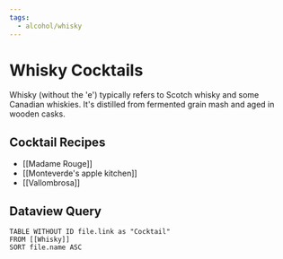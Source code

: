 ```yaml
---
tags:
  - alcohol/whisky
---
```


# Whisky Cocktails

Whisky (without the 'e') typically refers to Scotch whisky and some Canadian whiskies. It's distilled from fermented grain mash and aged in wooden casks.

## Cocktail Recipes

- [[Madame Rouge]]
- [[Monteverde's apple kitchen]]
- [[Vallombrosa]]

## Dataview Query

```dataview
TABLE WITHOUT ID file.link as "Cocktail"
FROM [[Whisky]]
SORT file.name ASC
```
